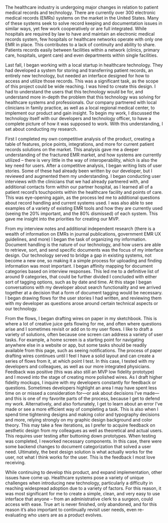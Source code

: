 The healthcare industry is undergoing major changes in relation to patient medical records and technology. There are currently over 300 electronic medical records (EMRs) systems on the market in the United States. Many of these systems seek to solve record keeping and documentation issues in similar ways, yet few work cooperatively or are full integrated. While hospitals are required by law to have and maintain an electronic medical records system, few hospitals or healthcare networks operate with only one EMR in place. This contributes to a lack of continuity and ability to share. Patients records easily between facilities within a network (clinics, primary care, hospitals, urgent care) and even departments within single facilities.

Last fall, I began working with a local startup in healthcare technology. They had developed a system for storing and transferring patient records, an entirely new technology, but needed an interface designed for how to access and utilize those records. This was a significant task, as the scope of this project could be wide reaching. I was hired to create this design. I had to understand the users that this technology would be for, and understand more in-depth the problem that this technology was solving for healthcare systems and professionals. Our company partnered with local clinicians in family practice, as well as a local regional medical center, to implement our product and gain insight. To begin my work, I discussed the technology itself with our developers and technology officer, to have a complete picture of how it was supposed to work. With this understanding, I set about conducting my research.

First I completed my own competitive analysis of the product, creating a table of features, price points, integrations, and more for current patient records solutions on the market. This analysis gave me a deeper understanding of the fractured EMR market, and how systems are currently utilized – there is very little in the way of interoperability, which is also the key need for users. After a competitive analysis, I began writing lists of user stories. Some of these had already been written by our developer, but I reviewed and augmented them my understanding. I began conducting user interviews with the clinicians that we had already partnered with, and additional contacts form within our partner hospital, as I learned all of a patient record’s touchpoints within the healthcare facility and points of care. This was eye-opening again, as the process led me to additional questions about record handling and current systems used. I was also able to see examples of a variety of existing EMR tools and how they are currently used (seeing the 20% important, and the 80% dismissed) of each system. This gave me insight into the priorities for creating our MVP. 

From my interview notes and additional independent research (there is a wealth of information on EMRs in journal publications, government EMR UX guidelines, and more) I began the task of organizing my information. Document handling is the nature of our technology, and how users are able to retrieve, sort, and send specific documents was the focus of my interface design. Our technology served to bridge a gap in existing systems, not become a new one, so making it a simple process for uploading and finding information was most important. I began affinity mapping for document categories based on interview responses. This led me to a definitive list of around 9 categories, that could be further divided I concluded with either sort of tagging options, such as by date and time. At this stage I began conversations with my developer about search functionality and we arrived together at a decision that a form of document tagging would be necessary. I began drawing flows for the user stories I had written, and reviewing them with my developer as questions arose around certain technical aspects or our technology. 

From the flows, I began drafting wires on paper in my sketchbook. This is where a lot of creative juice gets flowing for me, and often where questions arise and I sometimes revisit or add on to my user flows. I like to draft a variety of solutions, often because one screen can address a variety of user tasks. For example, a home screen is a starting point for navigating anywhere else in a website or app, but some tasks should be readily available from this page, such as seeing notifications. The process of paper drafting wires continues until I feel I have a solid layout and can create a series of flows from it, at which point I test. In this case, I tested with my developers and colleagues, as well as our more integrated physicians. Feedback was positive (this was also still an MVP low fidelity prototype) and I moved into the stage of creating more polished wires. As I draft higher fidelity mockups, I inquire with my developers constantly for feedback or questions. Sometimes developers highlight an area I may have spent less time on or missed a consideration for—or ask about decisions I’ve made—and this is one of my favorite parts of the process, because I get to defend my work. Alternatively, and also fortunately, I get to learn about an error I’ve made or see a more efficient way of completing a task. This is also when I spend time tightening designs and making color and typography decisions and more, relying strongly on my graphic design background and color theory. This may take a few iterations, as I prefer to acquire feedback on aesthetic design from my colleagues as well as theoretical and actual users. This requires user testing after buttoning down prototypes. When testing was completed, I reworked necessary components. In this case, there were some backend changes to document categorization that solved a user need. Ultimately, the best design solution is what actually works for the user, not what I think works for the user. This is the feedback I most love receiving. 

While continuing to develop this product, and expand implementation, other issues have come up. Healthcare systems pose a variety of unique challenges when introducing new technology, particularly a difficulty in reaching widespread adoption due to a variety of factors. For this reason, it was most significant for me to create a simple, clean, and very easy to use interface that anyone – from an administrative clerk to a surgeon, could access with ease. True art is never finished, only abandoned, and for this reason it’s also important to continually revisit user needs, even re-evaluating who users are as a product evolves.
